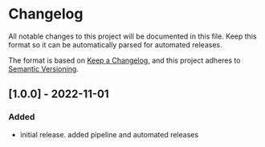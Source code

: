 # Changelog

All notable changes to this project will be documented in this file.
Keep this format so it can be automatically parsed for automated releases.

The format is based on [Keep a Changelog](https://keepachangelog.com/en/1.0.0/),
and this project adheres to [Semantic Versioning](https://semver.org/spec/v2.0.0.html).


## [1.0.0] - 2022-11-01
### Added
- initial release. added pipeline and automated releases
